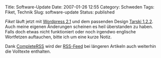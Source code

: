Title: Software-Update
Date: 2007-01-26 12:55
Category: Schweden
Tags: Fiket, Technik
Slug: software-update
Status: published

*Fiket* läuft jetzt mit [Wordpress 2.1](http://wordpress.org/download/)
und dem passenden Design [Tarski 1.2.2](http://tarskitheme.com/). Auch
meine eigenen Änderungen scheinen es heil überstanden zu haben. Falls
doch etwas nicht funktioniert oder noch irgendwo englische Wortfetzen
auftauchen, bitte ich um eine kurze Notiz.

Dank [CompleteRSS](http://neosmart.net/dl.php?id=2) wird der
[RSS-Feed](http://www.fiket.de/feed/) bei längeren Artikeln auch
weiterhin die Volltexte enthalten.

